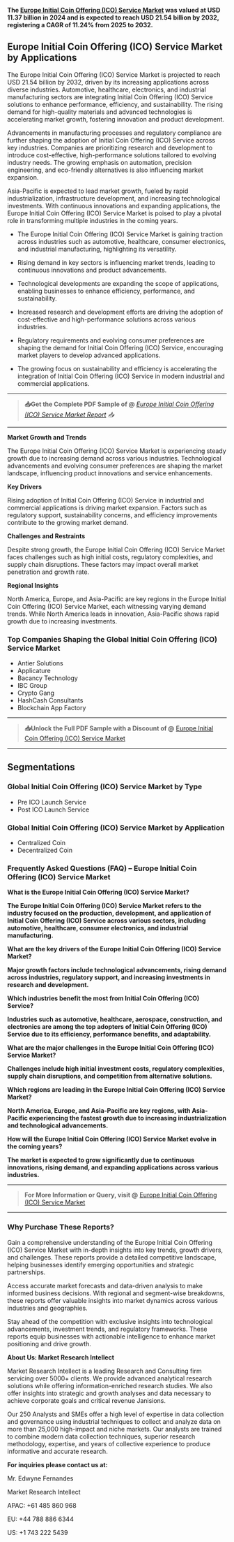 <p><strong>The <a href="https://www.marketresearchintellect.com/download-sample/?rid=1056909&amp;utm_source=Pulse-April-Europe&amp;utm_medium=852">Europe Initial Coin Offering (ICO) Service Market</a> was valued at USD 11.37 billion in 2024 and is expected to reach USD 21.54 billion by 2032, registering a CAGR of 11.24% from 2025 to 2032.</strong></p><h2>Europe Initial Coin Offering (ICO) Service Market by Applications&nbsp;</h2><p><p>The Europe Initial Coin Offering (ICO) Service Market is projected to reach USD 21.54 billion by 2032, driven by its increasing applications across diverse industries. Automotive, healthcare, electronics, and industrial manufacturing sectors are integrating Initial Coin Offering (ICO) Service solutions to enhance performance, efficiency, and sustainability. The rising demand for high-quality materials and advanced technologies is accelerating market growth, fostering innovation and product development.</p><p>Advancements in manufacturing processes and regulatory compliance are further shaping the adoption of Initial Coin Offering (ICO) Service across key industries. Companies are prioritizing research and development to introduce cost-effective, high-performance solutions tailored to evolving industry needs. The growing emphasis on automation, precision engineering, and eco-friendly alternatives is also influencing market expansion.</p><p>Asia-Pacific is expected to lead market growth, fueled by rapid industrialization, infrastructure development, and increasing technological investments. With continuous innovations and expanding applications, the Europe Initial Coin Offering (ICO) Service Market is poised to play a pivotal role in transforming multiple industries in the coming years.</p></p><ul><li><p>The Europe Initial Coin Offering (ICO) Service Market is gaining traction across industries such as automotive, healthcare, consumer electronics, and industrial manufacturing, highlighting its versatility.</p></li><li><p>Rising demand in key sectors is influencing market trends, leading to continuous innovations and product advancements.</p></li><li><p>Technological developments are expanding the scope of applications, enabling businesses to enhance efficiency, performance, and sustainability.</p></li><li><p>Increased research and development efforts are driving the adoption of cost-effective and high-performance solutions across various industries.</p></li><li><p>Regulatory requirements and evolving consumer preferences are shaping the demand for Initial Coin Offering (ICO) Service, encouraging market players to develop advanced applications.</p></li><li><p>The growing focus on sustainability and efficiency is accelerating the integration of Initial Coin Offering (ICO) Service in modern industrial and commercial applications.</p></li></ul><hr /><blockquote><p><strong><span class="font-[700]">📥Get the Complete PDF Sample of @ </span></strong><em><span class="font-[700]"><a href="https://www.marketresearchintellect.com/download-sample/?rid=1056909&amp;utm_source=Pulse-April-Europe&amp;utm_medium=852" target="_blank" data-tracking-control-name="article-ssr-frontend-pulse_little-text-block" data-tracking-will-navigate="" data-test-link="">Europe Initial Coin Offering (ICO) Service Market Report</a>&nbsp;📥</span></em></p></blockquote><hr /><p class="" data-start="77" data-end="360"><strong data-start="77" data-end="105">Market Growth and Trends</strong></p><p class="" data-start="77" data-end="360">The Europe Initial Coin Offering (ICO) Service Market is experiencing steady growth due to increasing demand across various industries. Technological advancements and evolving consumer preferences are shaping the market landscape, influencing product innovations and service enhancements.</p><p class="" data-start="362" data-end="606"><strong data-start="362" data-end="377">Key Drivers</strong></p><p class="" data-start="362" data-end="606">Rising adoption of Initial Coin Offering (ICO) Service in industrial and commercial applications is driving market expansion. Factors such as regulatory support, sustainability concerns, and efficiency improvements contribute to the growing market demand.</p><p class="" data-start="608" data-end="849"><strong data-start="608" data-end="637">Challenges and Restraints</strong></p><p class="" data-start="608" data-end="849">Despite strong growth, the Europe Initial Coin Offering (ICO) Service Market faces challenges such as high initial costs, regulatory complexities, and supply chain disruptions. These factors may impact overall market penetration and growth rate.</p><p class="" data-start="851" data-end="1095"><strong data-start="851" data-end="872">Regional Insights</strong></p><p class="" data-start="851" data-end="1095">North America, Europe, and Asia-Pacific are key regions in the Europe Initial Coin Offering (ICO) Service Market, each witnessing varying demand trends. While North America leads in innovation, Asia-Pacific shows rapid growth due to increasing investments.</p><p><h3>Top Companies Shaping the Global Initial Coin Offering (ICO) Service Market </h3><ul><li>Antier Solutions</li><li>Applicature</li><li>Bacancy Technology</li><li>IBC Group</li><li>Crypto Gang</li><li>HashCash Consultants</li><li>Blockchain App Factory</li></ul></p><hr /><blockquote><p><strong>📥Unlock the Full PDF Sample with a Discount of @</strong> <a href="https://www.marketresearchintellect.com/ask-for-discount/?rid=1056909&amp;utm_source=Pulse-April-Europe&amp;utm_medium=852">Europe Initial Coin Offering (ICO) Service Market</a></p></blockquote><hr /><p><h2>Segmentations</h2><h3>Global Initial Coin Offering (ICO) Service Market by Type</h3><ul><li>Pre ICO Launch Service</li><li>Post ICO Launch Service</li></ul><h3>Global Initial Coin Offering (ICO) Service Market by Application</h3><ul><li>Centralized Coin</li><li>Decentralized Coin</li></ul></p><h3><strong>Frequently Asked Questions (FAQ) &ndash; Europe Initial Coin Offering (ICO) Service Market</strong></h3><p><strong>What is the Europe Initial Coin Offering (ICO) Service Market?</strong></p><p><strong>The Europe Initial Coin Offering (ICO) Service Market refers to the industry focused on the production, development, and application of Initial Coin Offering (ICO) Service across various sectors, including automotive, healthcare, consumer electronics, and industrial manufacturing.</strong></p><p><strong>What are the key drivers of the Europe Initial Coin Offering (ICO) Service Market?</strong></p><p><strong>Major growth factors include technological advancements, rising demand across industries, regulatory support, and increasing investments in research and development.</strong></p><p><strong>Which industries benefit the most from Initial Coin Offering (ICO) Service?</strong></p><p><strong>Industries such as automotive, healthcare, aerospace, construction, and electronics are among the top adopters of Initial Coin Offering (ICO) Service due to its efficiency, performance benefits, and adaptability.</strong></p><p><strong>What are the major challenges in the Europe Initial Coin Offering (ICO) Service Market?</strong></p><p><strong>Challenges include high initial investment costs, regulatory complexities, supply chain disruptions, and competition from alternative solutions.</strong></p><p><strong>Which regions are leading in the Europe Initial Coin Offering (ICO) Service Market?</strong></p><p><strong>North America, Europe, and Asia-Pacific are key regions, with Asia-Pacific experiencing the fastest growth due to increasing industrialization and technological advancements.</strong></p><p><strong>How will the Europe Initial Coin Offering (ICO) Service Market evolve in the coming years?</strong></p><p><strong>The market is expected to grow significantly due to continuous innovations, rising demand, and expanding applications across various industries.</strong></p><hr /><blockquote><p><span class="font-[700]"><strong>For More Information or Query, visit&nbsp;@</strong>&nbsp;</span><span class="font-[700]"><a href="https://www.marketresearchintellect.com/product/initial-coin-offering-ico-service-market/?utm_source=Linkedin&utm_medium=852" target="_blank" data-tracking-control-name="article-ssr-frontend-pulse_little-text-block" data-tracking-will-navigate="" data-test-link="">Europe Initial Coin Offering (ICO) Service Market</a></span></p></blockquote><hr /><h3><strong data-start="0" data-end="31">Why Purchase These Reports?</strong></h3><p class="" data-start="35" data-end="297">Gain a comprehensive understanding of the Europe Initial Coin Offering (ICO) Service Market with in-depth insights into key trends, growth drivers, and challenges. These reports provide a detailed competitive landscape, helping businesses identify emerging opportunities and strategic partnerships.</p><p class="" data-start="299" data-end="540">Access accurate market forecasts and data-driven analysis to make informed business decisions. With regional and segment-wise breakdowns, these reports offer valuable insights into market dynamics across various industries and geographies.</p><p class="" data-start="542" data-end="784">Stay ahead of the competition with exclusive insights into technological advancements, investment trends, and regulatory frameworks. These reports equip businesses with actionable intelligence to enhance market positioning and drive growth.</p><p><strong><span class="font-[700]">About Us: Market Research Intellect</span></strong></p><p><span class="">Market Research Intellect is a leading Research and Consulting firm servicing over 5000+ clients. We provide advanced analytical research solutions while offering information-enriched research studies.&nbsp;</span>We also offer insights into strategic and growth analyses and data necessary to achieve corporate goals and critical revenue Janisions.</p><p><span class="">Our 250 Analysts and SMEs offer a high level of expertise in data collection and governance using industrial techniques to collect and analyze data on more than 25,000 high-impact and niche markets. Our analysts are trained to combine modern data collection techniques, superior research methodology, expertise, and years of collective experience to produce informative and accurate research.</span></p><p><strong>For inquiries please contact us at:</strong></p><p>Mr. Edwyne Fernandes</p><p>Market Research Intellect</p><p>APAC: +61 485 860 968</p><p>EU: +44 788 886 6344</p><p>US: +1 743 222 5439</p>